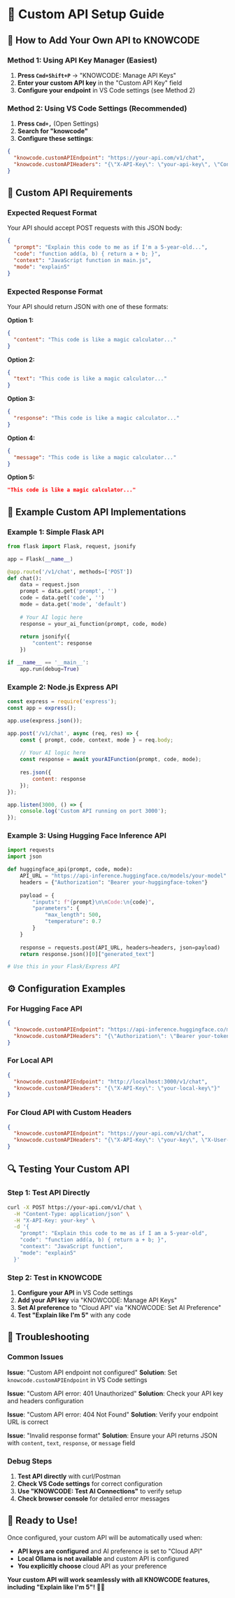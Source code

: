 # 🔧 Custom API Setup Guide

## 🎯 **How to Add Your Own API to KNOWCODE**

### **Method 1: Using API Key Manager (Easiest)**
1. **Press `Cmd+Shift+P`** → "KNOWCODE: Manage API Keys"
2. **Enter your custom API key** in the "Custom API Key" field
3. **Configure your endpoint** in VS Code settings (see Method 2)

### **Method 2: Using VS Code Settings (Recommended)**
1. **Press `Cmd+,`** (Open Settings)
2. **Search for "knowcode"**
3. **Configure these settings**:

```json
{
  "knowcode.customAPIEndpoint": "https://your-api.com/v1/chat",
  "knowcode.customAPIHeaders": "{\"X-API-Key\": \"your-api-key\", \"Content-Type\": \"application/json\"}"
}
```

## 🔗 **Custom API Requirements**

### **Expected Request Format**
Your API should accept POST requests with this JSON body:

```json
{
  "prompt": "Explain this code to me as if I'm a 5-year-old...",
  "code": "function add(a, b) { return a + b; }",
  "context": "JavaScript function in main.js",
  "mode": "explain5"
}
```

### **Expected Response Format**
Your API should return JSON with one of these formats:

**Option 1:**
```json
{
  "content": "This code is like a magic calculator..."
}
```

**Option 2:**
```json
{
  "text": "This code is like a magic calculator..."
}
```

**Option 3:**
```json
{
  "response": "This code is like a magic calculator..."
}
```

**Option 4:**
```json
{
  "message": "This code is like a magic calculator..."
}
```

**Option 5:**
```json
"This code is like a magic calculator..."
```

## 🚀 **Example Custom API Implementations**

### **Example 1: Simple Flask API**
```python
from flask import Flask, request, jsonify

app = Flask(__name__)

@app.route('/v1/chat', methods=['POST'])
def chat():
    data = request.json
    prompt = data.get('prompt', '')
    code = data.get('code', '')
    mode = data.get('mode', 'default')
    
    # Your AI logic here
    response = your_ai_function(prompt, code, mode)
    
    return jsonify({
        "content": response
    })

if __name__ == '__main__':
    app.run(debug=True)
```

### **Example 2: Node.js Express API**
```javascript
const express = require('express');
const app = express();

app.use(express.json());

app.post('/v1/chat', async (req, res) => {
    const { prompt, code, context, mode } = req.body;
    
    // Your AI logic here
    const response = await yourAIFunction(prompt, code, mode);
    
    res.json({
        content: response
    });
});

app.listen(3000, () => {
    console.log('Custom API running on port 3000');
});
```

### **Example 3: Using Hugging Face Inference API**
```python
import requests
import json

def huggingface_api(prompt, code, mode):
    API_URL = "https://api-inference.huggingface.co/models/your-model"
    headers = {"Authorization": "Bearer your-huggingface-token"}
    
    payload = {
        "inputs": f"{prompt}\n\nCode:\n{code}",
        "parameters": {
            "max_length": 500,
            "temperature": 0.7
        }
    }
    
    response = requests.post(API_URL, headers=headers, json=payload)
    return response.json()[0]["generated_text"]

# Use this in your Flask/Express API
```

## ⚙️ **Configuration Examples**

### **For Hugging Face API**
```json
{
  "knowcode.customAPIEndpoint": "https://api-inference.huggingface.co/models/your-model",
  "knowcode.customAPIHeaders": "{\"Authorization\": \"Bearer your-token\"}"
}
```

### **For Local API**
```json
{
  "knowcode.customAPIEndpoint": "http://localhost:3000/v1/chat",
  "knowcode.customAPIHeaders": "{\"X-API-Key\": \"your-local-key\"}"
}
```

### **For Cloud API with Custom Headers**
```json
{
  "knowcode.customAPIEndpoint": "https://your-api.com/v1/chat",
  "knowcode.customAPIHeaders": "{\"X-API-Key\": \"your-key\", \"X-User-ID\": \"123\", \"Content-Type\": \"application/json\"}"
}
```

## 🔍 **Testing Your Custom API**

### **Step 1: Test API Directly**
```bash
curl -X POST https://your-api.com/v1/chat \
  -H "Content-Type: application/json" \
  -H "X-API-Key: your-key" \
  -d '{
    "prompt": "Explain this code to me as if I am a 5-year-old",
    "code": "function add(a, b) { return a + b; }",
    "context": "JavaScript function",
    "mode": "explain5"
  }'
```

### **Step 2: Test in KNOWCODE**
1. **Configure your API** in VS Code settings
2. **Add your API key** via "KNOWCODE: Manage API Keys"
3. **Set AI preference** to "Cloud API" via "KNOWCODE: Set AI Preference"
4. **Test "Explain like I'm 5"** with any code

## 🎯 **Troubleshooting**

### **Common Issues**

**Issue**: "Custom API endpoint not configured"
**Solution**: Set `knowcode.customAPIEndpoint` in VS Code settings

**Issue**: "Custom API error: 401 Unauthorized"
**Solution**: Check your API key and headers configuration

**Issue**: "Custom API error: 404 Not Found"
**Solution**: Verify your endpoint URL is correct

**Issue**: "Invalid response format"
**Solution**: Ensure your API returns JSON with `content`, `text`, `response`, or `message` field

### **Debug Steps**
1. **Test API directly** with curl/Postman
2. **Check VS Code settings** for correct configuration
3. **Use "KNOWCODE: Test AI Connections"** to verify setup
4. **Check browser console** for detailed error messages

## 🎉 **Ready to Use!**

Once configured, your custom API will be automatically used when:
- **API keys are configured** and AI preference is set to "Cloud API"
- **Local Ollama is not available** and custom API is configured
- **You explicitly choose** cloud API as your preference

**Your custom API will work seamlessly with all KNOWCODE features, including "Explain like I'm 5"!** 🚀✨
